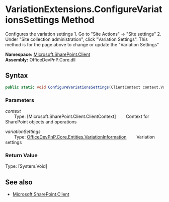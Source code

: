 # VariationExtensions.ConfigureVariationsSettings Method  
Configures the variation settings
            1. Go to "Site Actions" -> "Site settings"
            2. Under "Site collection administration", click "Variation Settings".
            This method is for the page above to change or update the "Variation Settings"  

**Namespace:** [Microsoft.SharePoint.Client](Microsoft.SharePoint.Client.md)  
**Assembly:** OfficeDevPnP.Core.dll  
## Syntax
```C#
public static void ConfigureVariationsSettings(ClientContext context,VariationInformation variationSettings)
```
### Parameters
*context*  
&emsp;&emsp;Type: [Microsoft.SharePoint.Client.ClientContext] 
&emsp;&emsp;Context for SharePoint objects and operations  
  
*variationSettings*  
&emsp;&emsp;Type: [OfficeDevPnP.Core.Entities.VariationInformation](OfficeDevPnP.Core.Entities.VariationInformation.md) 
&emsp;&emsp;Variation settings  
  
### Return Value
Type: [System.Void]  

## See also
- [Microsoft.SharePoint.Client](Microsoft.SharePoint.Client.md)
